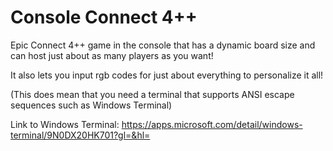 # Console Connect 4++

Epic Connect 4++ game in the console that has a dynamic board size and can host just about as many players as you want!

It also lets you input rgb codes for just about everything to personalize it all!

(This does mean that you need a terminal that supports ANSI escape sequences such as Windows Terminal)

Link to Windows Terminal: https://apps.microsoft.com/detail/windows-terminal/9N0DX20HK701?gl=&hl=
